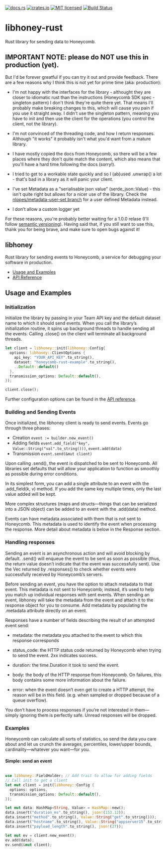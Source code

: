 
[![docs.rs](https://docs.rs/libhoney-rust/badge.svg)](https://docs.rs/libhoney-rust)
[![crates.io](https://img.shields.io/crates/v/libhoney-rust.svg)](https://crates.io/crates/libhoney-rust)
[![MIT licensed](https://img.shields.io/badge/license-MIT-blue.svg)](https://github.com/nlopes/libhoney-rust/blob/master/LICENSE)
[![Build Status](https://travis-ci.org/nlopes/libhoney-rust.svg?branch=master)](https://travis-ci.org/nlopes/libhoney-rust)

# libhoney-rust

Rust library for sending data to Honeycomb.

## **IMPORTANT NOTE**: please do **NOT** use this in **production** (yet).

But I'd be forever greatful if you can try it out and provide feedback. There are a few
reasons why I think this is not yet for prime time (aka: production):

- I'm not happy with the interfaces for the library - althought they are closer to idiomatic rust than the instructions (Honeycomb SDK spec - singleton pattern) I don't think they're quite there yet. That means I'll probably make breaking changes to this, which will cause you pain if you use it straight away. I didn't use the singleton pattern, meaning you have to init and then use the client for the operations (you control the client, not the library).

- I'm not convinced of the threading code, and how I return responses. Although "it works" it probably isn't what you'd want from a mature library.

- I have mostly copied the docs from Honeycomb, so there will be a few places where they don't quite match the content, which also means that you'll have a hard time following the docs (sorry!).

- I tried to get to a workable state quickly and so I (ab)used .unwrap() a lot - that's bad in a library as it will panic your client.

- I've set Metadata as a "serialisable json value" (serde_json::Value) - this isn't quite right but allows for a nicer use of the library. Check the [nlopes/metadata-user-set branch](https://github.com/nlopes/libhoney-rust/tree/nlopes/metadata-user-set) for a user defined Metadata instead.

- I don't allow a custom logger yet

For these reasons, you're probably better waiting for a 1.0.0 relase (I'll follow
[semantic versioning][semantic versioning]). Having said that, if you still want to use
this, thank you for being brave, and make sure to open bugs against it!

## libhoney

Rust library for sending events to Honeycomb, a service for debugging your software in
production.

- [Usage and Examples](#usage-and-examples)
- [API Reference][API reference]

## Usage and Examples

### Initialization

Initialize the library by passing in your Team API key and the default dataset name to
which it should send events. When you call the library’s initialization routine, it spins
up background threads to handle sending all the events. Calling .close() on the client
will terminate all background threads.

```rust
let client = libhoney::init(libhoney::Config{
  options: libhoney::ClientOptions {
    api_key: "YOUR_API_KEY".to_string(),
    dataset: "honeycomb-rust-example".to_string(),
    ..Default::default()
  },
  transmission_options: Default::default(),
});

client.close();
```

Further configuration options can be found in the [API reference][API reference].

### Building and Sending Events

Once initialized, the libhoney client is ready to send events. Events go through three
phases:

- Creation `event := builder.new_event()`
- Adding fields `event.add_field("key", Value::String("val".to_string()))`, `event.add(data)`
- Transmission `event.send(&mut client)`

Upon calling .send(), the event is dispatched to be sent to Honeycomb. All libraries set
defaults that will allow your application to function as smoothly as possible during error
conditions.

In its simplest form, you can add a single attribute to an event with the .add_field(k, v)
method. If you add the same key multiple times, only the last value added will be kept.

More complex structures (maps and structs—things that can be serialized into a JSON
object) can be added to an event with the .add(data) method.

Events can have metadata associated with them that is not sent to Honeycomb. This metadata
is used to identify the event when processing the response. More detail about metadata is
below in the Response section.

### Handling responses

Sending an event is an asynchronous action and will avoid blocking by default. .send()
will enqueue the event to be sent as soon as possible (thus, the return value doesn’t
indicate that the event was successfully sent). Use the Vec returned by .responses() to
check whether events were successfully received by Honeycomb’s servers.

Before sending an event, you have the option to attach metadata to that event. This
metadata is not sent to Honeycomb; instead, it’s used to help you match up individual
responses with sent events. When sending an event, libhoney will take the metadata from
the event and attach it to the response object for you to consume. Add metadata by
populating the .metadata attribute directly on an event.

Responses have a number of fields describing the result of an attempted event send:

- metadata: the metadata you attached to the event to which this response corresponds

- status_code: the HTTP status code returned by Honeycomb when trying to send the event. 2xx indicates success.

- duration: the time.Duration it took to send the event.

- body: the body of the HTTP response from Honeycomb. On failures, this body contains some more information about the failure.

- error: when the event doesn’t even get to create a HTTP attempt, the reason will be in this field. (e.g. when sampled or dropped because of a queue overflow).

You don’t have to process responses if you’re not interested in them—simply ignoring them
is perfectly safe. Unread responses will be dropped.

### Examples

Honeycomb can calculate all sorts of statistics, so send the data you care about and let
us crunch the averages, percentiles, lower/upper bounds, cardinality—whatever you want—for
you.

#### Simple: send an event
```rust

use libhoney::FieldHolder; // Add trait to allow for adding fields
// Call init to get a client
let mut client = init(libhoney::Config {
  options: options,
  transmission_options: Default::default(),
});

let mut data: HashMap<String, Value> = HashMap::new();
data.insert("duration_ms".to_string(), json!(153.12));
data.insert("method".to_string(), Value::String("get".to_string()));
data.insert("hostname".to_string(), Value::String("appserver15".to_string()));
data.insert("payload_length".to_string(), json!(27));

let mut ev = client.new_event();
ev.add(data);
ev.send(&mut client);
```

[API reference]: https://docs.rs/libhoney-rust
[semantic versioning]: https://semver.org

